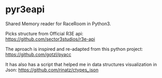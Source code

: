 # pyr3eapi

Shared Memory reader for RaceRoom in Python3.


Picks structure from Official R3E api:
https://github.com/sector3studios/r3e-api

The aproach is inspired and re-adapted from this python project:
https://github.com/gotzl/pyacc

It has also has a script that helped me in data structures visualization in Json:
https://github.com/rinatz/ctypes_json


